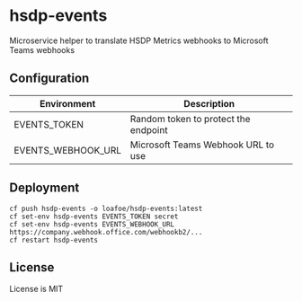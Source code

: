 # hsdp-events

Microservice helper to translate HSDP Metrics webhooks to Microsoft Teams webhooks

## Configuration

| Environment | Description |
|-------------|-------------|
| EVENTS_TOKEN | Random token to protect the endpoint |
| EVENTS_WEBHOOK_URL | Microsoft Teams Webhook URL to use |

## Deployment

```shell
cf push hsdp-events -o loafoe/hsdp-events:latest
cf set-env hsdp-events EVENTS_TOKEN secret
cf set-env hsdp-events EVENTS_WEBHOOK_URL https://company.webhook.office.com/webhookb2/...
cf restart hsdp-events
```

## License

License is MIT
